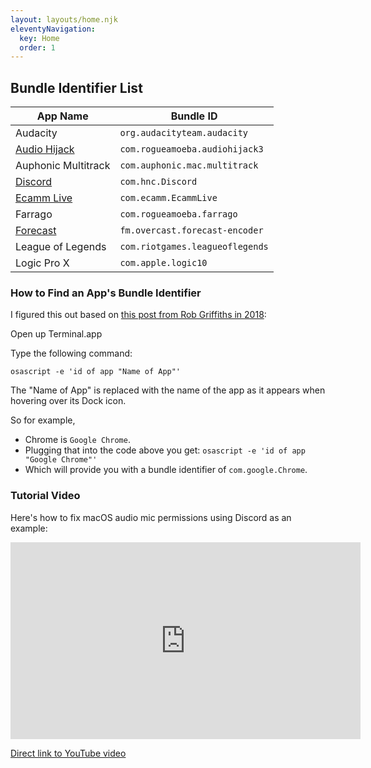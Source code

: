 ```yaml
---
layout: layouts/home.njk
eleventyNavigation:
  key: Home
  order: 1
---
```



## Bundle Identifier List

| App Name  | Bundle ID |
|---| ---|
| Audacity  |  `org.audacityteam.audacity` |
| [Audio Hijack](https://rogueamoeba.com/audiohijack/) | `com.rogueamoeba.audiohijack3` |
| Auphonic Multitrack | `com.auphonic.mac.multitrack` |
| [Discord](https://discord.com/)  | `com.hnc.Discord`  |
| [Ecamm Live](https://www.ecamm.com/mac/ecammlive/?fp_ref=ichris) | `com.ecamm.EcammLive` |
| Farrago | `com.rogueamoeba.farrago` |
| [Forecast](https://overcast.fm/forecast) | `fm.overcast.forecast-encoder`|
| League of Legends | `com.riotgames.leagueoflegends` |
| Logic Pro X  | `com.apple.logic10`  |

### How to Find an App's Bundle Identifier

I figured this out based on [this post from Rob Griffiths in 2018](https://robservatory.com/easily-see-any-apps-bundle-identifier/):

Open up Terminal.app

Type the following command:

`osascript -e 'id of app "Name of App"'`

The "Name of App" is replaced with the name of the app as it appears when hovering over its Dock icon.

So for example,

* Chrome is `Google Chrome`.
* Plugging that into the code above you get: `osascript -e 'id of app "Google Chrome"'`
* Which will provide you with a bundle identifier of `com.google.Chrome`.

### Tutorial Video

Here's how to fix macOS audio mic permissions using Discord as an example:

<iframe width="560" height="315" src="https://www.youtube.com/embed/p4Q4WDgwVgg" frameborder="0" allow="accelerometer; autoplay; encrypted-media; gyroscope; picture-in-picture" allowfullscreen></iframe>

[Direct link to YouTube video](https://youtu.be/p4Q4WDgwVgg)